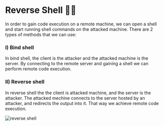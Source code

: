 # Reverse Shell 🏴‍☠️
In order to gain code execution on a remote machine, we can open a shell and start running shell commands on the attacked machine. 
There are 2 types of methods that we can use:

### I) Bind shell
 In bind shell, the client is the attacker and the attacked machine is the server. By connecting to the remote server and gaining a shell
 we can perform remote code execution.
 
### II) Reverse shell
In reverse shell the the client is attacked machine, and the server is the attacker. The attacked mechine connects to the server hosted by
an attacker, and redirects the output into it. That way we achieve remote code execution. 

![reverse shell](https://static.wixstatic.com/media/f20f53_eb087b9dfa4746c3aabf12c64b04a835~mv2.png/v1/fit/w_578,h_360,al_c,q_80/file.png)
